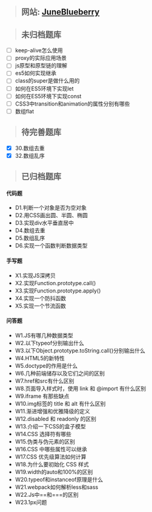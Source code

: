 > ## 网站: [JuneBlueberry](https://juneblueberry.github.io/)

> ## 未归档题库

- [ ] keep-alive怎么使用
- [ ] proxy的实际应用场景
- [ ] js原型和原型链的理解
- [ ] es5如何实现继承
- [ ] class的super是做什么用的
- [ ] 如何在ES5环境下实现let
- [ ] 如何在ES5环境下实现const
- [ ] CSS3中transition和animation的属性分别有哪些
- [ ] 数组flat

> ## 待完善题库

- [X] 30.数组去重
- [X] 32.数组乱序

> ## 已归档题库

#### 代码题

- D1.判断一个对象是否为空对象
- D2.用CSS画出圆、半圆、椭圆
- D3.实现div水平垂直居中
- D4.数组去重
- D5.数组乱序
- D6.实现一个函数判断数据类型

#### 手写题

- X1.实现JS深拷贝
- X2.实现Function.prototype.call()
- X3.实现Function.prototype.apply()
- X4.实现一个防抖函数
- X5.实现一个节流函数

#### 问答题

- W1.JS有哪几种数据类型
- W2.以下typeof分别输出什么
- W3.以下Object.prototype.toString.call()分别输出什么
- W4.HTML5的新特性
- W5.doctype的作用是什么
- W6.几种前端储存以及它们之间的区别
- W7.href和src有什么区别
- W8.页面导入样式时，使用 link 和 @import 有什么区别
- W9.iframe 有那些缺点
- W10.img标签的 title 和 alt 有什么区别
- W11.渐进增强和优雅降级的定义
- W12.disabled 和 readonly 的区别
- W13.介绍一下CSS的盒子模型
- W14.CSS 选择符有哪些
- W15.伪类与伪元素的区别
- W16.CSS 中哪些属性可以继承
- W17.CSS 优先级算法如何计算
- W18.为什么要初始化 CSS 样式
- W19.width的auto和100%的区别
- W20.typeof和instanceof原理是什么
- W21.webpack如何解析less和sass
- W22.Js中==和===的区别
- W23.1px问题
